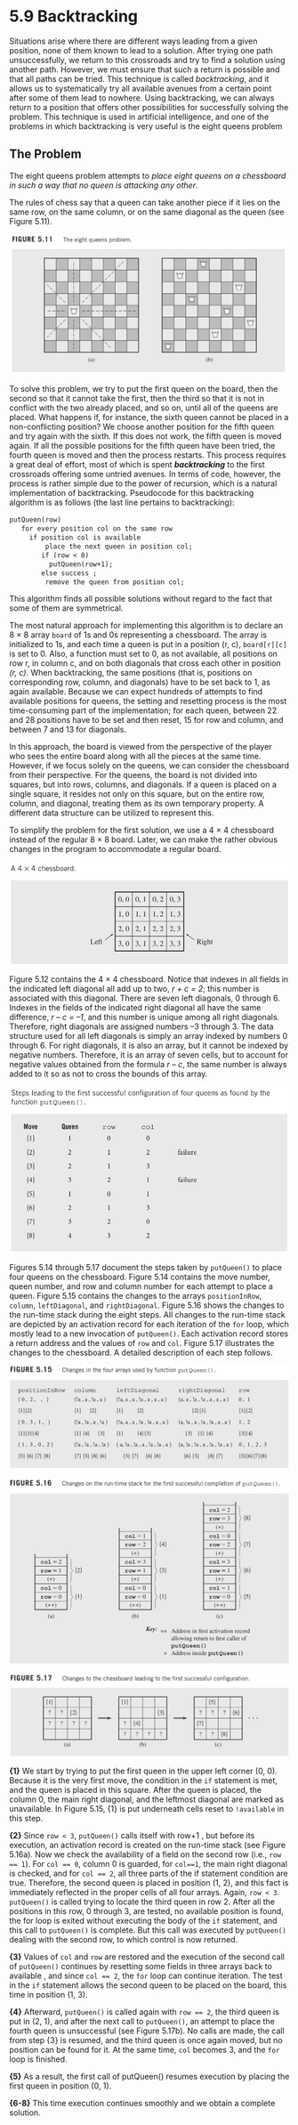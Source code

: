 # 5.9 Backtracking

Situations arise where there are different ways leading from a given position, none of them known to lead to a solution. After trying one path unsuccessfully, we return to this crossroads and try to find a solution using another path. However, we must ensure that such a return is possible and that all paths can be tried. This technique is called *backtracking*, and it allows us to systematically try
all available avenues from a certain point after some of them lead to nowhere. Using backtracking, we can always return to a position that offers other possibilities for successfully solving the problem. This technique is used in artificial intelligence, and one of the problems in which backtracking is very useful is the eight queens problem

## The Problem

The eight queens problem attempts to _place eight queens on a chessboard in such a way that no queen is attacking any other_.

The rules of chess say that a queen can take another piece if it lies on the same row, on the same column, or on the same diagonal as the queen (see Figure 5.11).

![Figure 5.11. Eight Queens Problem](/.attachments/eight-queens-problem.png)

To solve this problem, we try to put the first queen on the board, then the second so that it cannot take the first, then the third so that it is not in conflict with the two already placed, and so on, until all of the queens are placed. What happens if, for instance, the sixth queen cannot be placed in a non-conflicting position? We choose another position for the fifth queen and try again with the sixth. If this does not work, the fifth queen is moved again. If all the possible positions for the fifth queen have been tried, the fourth queen is moved and then the process restarts. This process requires a great deal of effort, most of which is spent ***backtracking*** to the first crossroads offering some untried avenues. In terms of code, however, the process is rather simple due to the power of recursion, which is a natural implementation of backtracking. Pseudocode for this backtracking algorithm is as follows (the last line pertains to backtracking):

```
putQueen(row)
   for every position col on the same row
     if position col is available
         place the next queen in position col;
        if (row < 8)
          putQueen(row+1);
        else success ;
         remove the queen from position col;
```

This algorithm finds all possible solutions without regard to the fact that some of them are symmetrical.

The most natural approach for implementing this algorithm is to declare an 8 × 8 array `board` of 1s and 0s representing a chessboard. The array is initialized to 1s, and each time a queen is put in a position (r, c), `board[r][c]` is set to 0. Also, a function must set to 0, as not available, all positions on row r, in column c, and on both diagonals that cross each other in position *(r, c)*. When backtracking, the same
positions (that is, positions on corresponding row, column, and diagonals) have to be set back to 1, as again available. Because we can expect hundreds of attempts to find available positions for queens, the setting and resetting process is the most time-consuming part of the implementation; for each queen, between 22 and 28 positions have to be set and then reset, 15 for row and column, and between 7 and 13 for diagonals.

In this approach, the board is viewed from the perspective of the player who sees the entire board along with all the pieces at the same time. However, if we focus solely on the queens, we can consider the chessboard from their perspective. For the queens, the board is not divided into squares, but into rows, columns, and diagonals. If a queen is placed on a single square, it resides not only on this square, but on the entire
row, column, and diagonal, treating them as its own temporary property. A different data structure can be utilized to represent this.

To simplify the problem for the first solution, we use a 4 × 4 chessboard instead of the regular 8 × 8 board. Later, we can make the rather obvious changes in the program to accommodate a regular board.

![Figure 5.12](/.attachments/fig-5.12.png)

Figure 5.12 contains the 4 × 4 chessboard. Notice that indexes in all fields in the indicated left diagonal all add up to two, *r + c = 2*; this number is associated with this ­diagonal. There are seven left diagonals, 0 through 6. Indexes in the fields of the indicated right diagonal all have the same difference, *r – c = –1*, and this number is unique among all right diagonals. Therefore, right diagonals are assigned numbers –3 through 3. The data structure used for all left diagonals is simply an array indexed by numbers 0 through 6. For right diagonals, it is also an array, but it cannot be indexed by negative numbers. Therefore, it is an array of seven cells, but to account for negative values obtained from the formula *r – c*, the same number is always added to it so as not to cross the bounds of this array.

![Figure 5.14](/.attachments/fig-5.14.png)

Figures 5.14 through 5.17 document the steps taken by `putQueen()` to place four queens on the chessboard. Figure 5.14 contains the move number, queen number, and row and column number for each attempt to place a queen. Figure 5.15 contains the changes to the arrays `positionInRow`, `column`, `leftDiagonal`, and `rightDiagonal`. Figure 5.16 shows the changes to the run-time stack during the eight steps. All changes to the run-time stack are depicted by an activation record for each iteration of the `for` loop, which mostly lead to a new invocation of `putQueen()`. Each
activation record stores a return address and the values of `row` and `col`. Figure 5.17 illustrates the changes to the chessboard. A detailed description of each step follows.

![Figure 5.15](/.attachments/fig-5.15.png)

![Figure 5.16](/.attachments/fig-5.16.png)

![Figure 5.17](/.attachments/fig-5.17.png)

**{1}** We start by trying to put the first queen in the upper left corner (0, 0). Because it is the very first move, the condition in the `if` statement is met, and the queen is placed in this square. After the queen is placed, the column 0, the main right diagonal, and the leftmost diagonal are marked as unavailable. In Figure 5.15, {1} is put underneath cells reset to `!available` in this step.

**{2}** Since `row < 3`, `putQueen()` calls itself with row+1 , but before its execution, an activation record is created on the run-time stack (see Figure 5.16a). Now we check the availability of a field on the second row (i.e., `row == 1`). For `col == 0`, column 0 is guarded, for
`col==1`, the main right diagonal is checked, and for `col == 2`, all three parts of the if statement condition are true. Therefore, the second queen is placed in position (1, 2), and this fact is immediately reflected in the proper cells of all four arrays. Again, `row < 3`. `putQueen()` is called trying to locate the third queen in row 2. After all the positions in this row, 0 through 3, are tested, no available position is found, the for loop is exited without executing the body of the `if` statement, and this call to `putQueen()` is complete. But this call was executed by `putQueen()` dealing with the second row, to which control is now returned.

**{3}** Values of `col` and `row` are restored and the execution of the second call of `putQueen()` continues by resetting some fields in three arrays back to available , and since `col == 2`, the `for` loop can continue iteration. The test in the `if` statement allows the second queen to be placed on the board, this time in position (1, 3).

**{4}** Afterward, `putQueen()` is called again with `row == 2`, the third queen is put in (2, 1), and after the next call to `putQueen()`, an attempt to place the fourth queen is unsuccessful (see Figure 5.17b). No calls are made, the call from step {3} is resumed, and the third queen is once again moved, but no position can be found for it. At the same time, `col` becomes 3, and the `for` loop is finished.

**{5}** As a result, the first call of putQueen() resumes execution by placing the first queen in position (0, 1).

**{6-8}** This time execution continues smoothly and we obtain a complete solution.